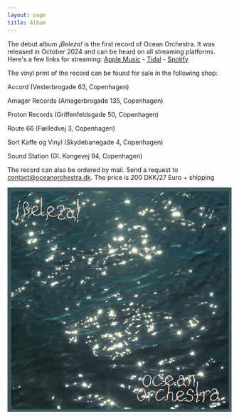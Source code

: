 ```yaml
---
layout: page
title: Album
---
```

The debut album _¡Beleza!_ is the first record of Ocean Orchestra. It was released in October 2024 and can be heard on all streaming platforms. Here's a few links for streaming: [Apple Music](https://music.apple.com/us/album/beleza/1750691431) - [Tidal](https://tidal.com/browse/artist/5822460?u) - [Spotify](https://open.spotify.com/album/7A27IT0V5p85C3orWxp5Sn?si=YViaemy9SDqbitJqbpBhgw)

The vinyl print of the record can be found for sale in the following shop:

Accord (Vesterbrogade 63, Copenhagen)

Amager Records (Amagerbrogade 135, Copenhagen)

Proton Records (Griffenfeldsgade 50, Copenhagen)

Route 66 (Fælledvej 3, Copenhagen)

Sort Kaffe og Vinyl (Skydebanegade 4, Copenhagen)

Sound Station (Gl. Kongevej 94, Copenhagen)

The record can also be ordered by mail. Send a request to [contact@oceanorchestra.dk](mailto:contact@oceanorchestra.dk). The price is 200 DKK/27 Euro + shipping

![](/media/o_o_digi_cover_3600_01%20-%20Kopi.tif)